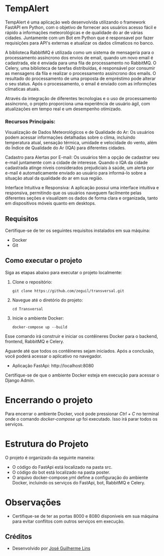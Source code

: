 # TempAlert

TempAlert é uma aplicação web desenvolvida utilizando o framework FastAPI em Python, com o objetivo de fornecer aos usuários acesso fácil e rápido a informações meteorológicas e de qualidade do ar de várias cidades. Juntamente com um Bot em Python que é responsavel por fazer requisições para API's externas e atualizar os dados climaticos no banco.

A biblioteca RabbitMQ é utilizada como um sistema de mensageria para o processamento assíncrono dos envios de email, quando um novo email é cadastrada, ele é enviada para uma fila de processamento no RabbitMQ. O Celery, uma biblioteca de tarefas distribuídas, é responsável por consumir as mensagens da fila e realizar o processamento assíncrono dos emails. O resultado do processamento de uma proposta de empréstimo pode alterar o seu status. Após o processamento, o email é enviado com as informções climaticas atuais.

Através da integração de diferentes tecnologias e o uso de processamento assíncrono, o projeto proporciona uma experiência de usuário ágil, com atualizações em tempo real e um desempenho otimizado.

### Recursos Principais:

Visualização de Dados Meteorológicos e de Qualidade do Ar: Os usuários podem acessar informações detalhadas sobre o clima, incluindo temperatura atual, sensação térmica, umidade e velocidade do vento, além do Índice de Qualidade do Ar (IQA) para diferentes cidades.

Cadastro para Alertas por E-mail: Os usuários têm a opção de cadastrar seu e-mail juntamente com a cidade de interesse. Quando o IQA da cidade cadastrada atinge níveis considerados prejudiciais à saúde, um alerta por e-mail é automaticamente enviado ao usuário para informá-lo sobre a situação atual da qualidade do ar em sua região.

Interface Intuitiva e Responsiva: A aplicação possui uma interface intuitiva e responsiva, permitindo que os usuários naveguem facilmente pelas diferentes seções e visualizem os dados de forma clara e organizada, tanto em dispositivos móveis quanto em desktops.

## Requisitos

Certifique-se de ter os seguintes requisitos instalados em sua máquina:

- Docker
- Git

## Como executar o projeto

Siga as etapas abaixo para executar o projeto localmente:

1. Clone o repositório:
   ```shell
   git clone https://github.com/zeguil/transversal.git
2. Navegue até o diretório do projeto:
    ```shell
    cd Transversal
3. Inicie o ambiente Docker:
    ```shell
    docker-compose up --build
Esse comando irá construir e iniciar os contêineres Docker para o backend, frontend, RabbitMQ e Celery.

Aguarde até que todos os contêineres sejam iniciados. Após a conclusão, você poderá acessar o aplicativo no navegador.

- Aplicação FastApi: http://localhost:8080

Certifique-se de que o ambiente Docker esteja em execução para acessar o Django Admin.
# Encerrando o projeto
Para encerrar o ambiente Docker, você pode pressionar *Ctrl + C* no terminal onde o comando *docker-compose up* foi executado. Isso irá parar todos os serviços.

# Estrutura do Projeto
O projeto é organizado da seguinte maneira:

- O código do FastApi está localizado na pasta src.
- O código do bot está localizado na pasta poster.
- O arquivo docker-compose.yml define a configuração do ambiente Docker, incluindo os serviços do FastApi, bot, RabbitMQ e Celery.

# Observações
- Certifique-se de ter as portas 8000 e 8080 disponíveis em sua máquina para evitar conflitos com outros serviços em execução.

## Créditos

- Desenvolvido por [José Guilherme Lins](https://github.com/zeguil)
